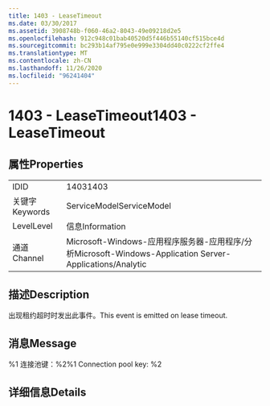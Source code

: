 ```yaml
---
title: 1403 - LeaseTimeout
ms.date: 03/30/2017
ms.assetid: 3908748b-f060-46a2-8043-49e09218d2e5
ms.openlocfilehash: 912c948c01bab40520d5f446b55140cf515bce4d
ms.sourcegitcommit: bc293b14af795e0e999e3304dd40c0222cf2ffe4
ms.translationtype: MT
ms.contentlocale: zh-CN
ms.lasthandoff: 11/26/2020
ms.locfileid: "96241404"
---
```

# <a name="1403---leasetimeout"></a><span data-ttu-id="ad0dd-102">1403 - LeaseTimeout</span><span class="sxs-lookup"><span data-stu-id="ad0dd-102">1403 - LeaseTimeout</span></span>

## <a name="properties"></a><span data-ttu-id="ad0dd-103">属性</span><span class="sxs-lookup"><span data-stu-id="ad0dd-103">Properties</span></span>  
  
|||  
|-|-|  
|<span data-ttu-id="ad0dd-104">ID</span><span class="sxs-lookup"><span data-stu-id="ad0dd-104">ID</span></span>|<span data-ttu-id="ad0dd-105">1403</span><span class="sxs-lookup"><span data-stu-id="ad0dd-105">1403</span></span>|  
|<span data-ttu-id="ad0dd-106">关键字</span><span class="sxs-lookup"><span data-stu-id="ad0dd-106">Keywords</span></span>|<span data-ttu-id="ad0dd-107">ServiceModel</span><span class="sxs-lookup"><span data-stu-id="ad0dd-107">ServiceModel</span></span>|  
|<span data-ttu-id="ad0dd-108">Level</span><span class="sxs-lookup"><span data-stu-id="ad0dd-108">Level</span></span>|<span data-ttu-id="ad0dd-109">信息</span><span class="sxs-lookup"><span data-stu-id="ad0dd-109">Information</span></span>|  
|<span data-ttu-id="ad0dd-110">通道</span><span class="sxs-lookup"><span data-stu-id="ad0dd-110">Channel</span></span>|<span data-ttu-id="ad0dd-111">Microsoft-Windows-应用程序服务器-应用程序/分析</span><span class="sxs-lookup"><span data-stu-id="ad0dd-111">Microsoft-Windows-Application Server-Applications/Analytic</span></span>|  
  
## <a name="description"></a><span data-ttu-id="ad0dd-112">描述</span><span class="sxs-lookup"><span data-stu-id="ad0dd-112">Description</span></span>  

 <span data-ttu-id="ad0dd-113">出现租约超时时发出此事件。</span><span class="sxs-lookup"><span data-stu-id="ad0dd-113">This event is emitted on lease timeout.</span></span>  
  
## <a name="message"></a><span data-ttu-id="ad0dd-114">消息</span><span class="sxs-lookup"><span data-stu-id="ad0dd-114">Message</span></span>  

 <span data-ttu-id="ad0dd-115">%1 连接池键：%2</span><span class="sxs-lookup"><span data-stu-id="ad0dd-115">%1 Connection pool key: %2</span></span>  
  
## <a name="details"></a><span data-ttu-id="ad0dd-116">详细信息</span><span class="sxs-lookup"><span data-stu-id="ad0dd-116">Details</span></span>
